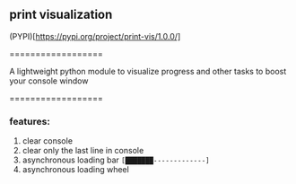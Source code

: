 ## print visualization

(PYPI)[https://pypi.org/project/print-vis/1.0.0/]

==================

A lightweight python module to visualize progress and other tasks to boost your console window

==================

### features:

1. clear console
2. clear only the last line in console
3. asynchronous loading bar `[███████-------------]`
4. asynchronous loading wheel



